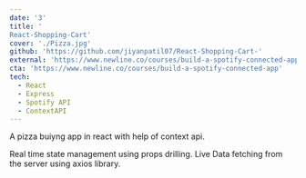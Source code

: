 ```yaml
---
date: '3'
title: '
React-Shopping-Cart'
cover: './Pizza.jpg'
github: 'https://github.com/jiyanpatil07/React-Shopping-Cart-'
external: 'https://www.newline.co/courses/build-a-spotify-connected-app'
cta: 'https://www.newline.co/courses/build-a-spotify-connected-app'
tech:
  - React
  - Express
  - Spotify API
  - ContextAPI
---
```


A pizza buiyng app in react with help of context api.

Real time state management using props drilling.
Live Data fetching from the server using axios library.
